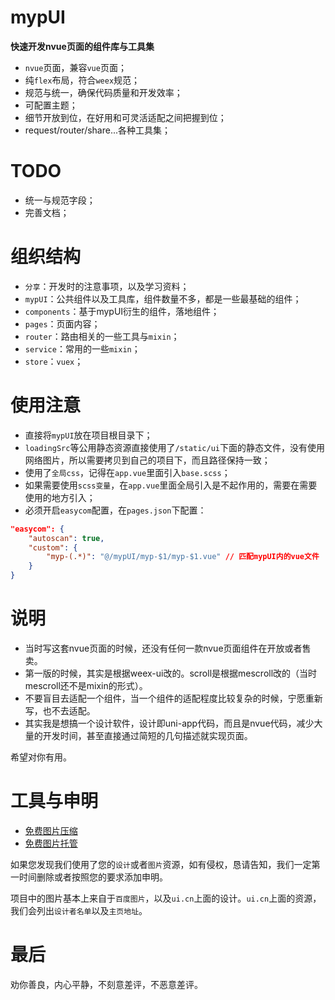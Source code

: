 # mypUI

**快速开发nvue页面的组件库与工具集**

- `nvue`页面，兼容`vue`页面；
- 纯`flex`布局，符合`weex`规范；
- 规范与统一，确保代码质量和开发效率；
- 可配置主题；
- 细节开放到位，在好用和可灵活适配之间把握到位；
- request/router/share...各种工具集；

# TODO
- 统一与规范字段；
- 完善文档；

# 组织结构
- `分享`：开发时的注意事项，以及学习资料；
- `mypUI`：公共组件以及工具库，组件数量不多，都是一些最基础的组件；
- `components`：基于mypUI衍生的组件，落地组件；
- `pages`：页面内容；
- `router`：路由相关的一些工具与`mixin`；
- `service`：常用的一些`mixin`；
- `store`：`vuex`；

# 使用注意

- 直接将`mypUI`放在项目根目录下；
- `loadingSrc`等公用静态资源直接使用了`/static/ui`下面的静态文件，没有使用网络图片，所以需要拷贝到自己的项目下，而且路径保持一致；
- 使用了`全局css`，记得在`app.vue`里面引入`base.scss`；
- 如果需要使用`scss变量`，在`app.vue`里面全局引入是不起作用的，需要在需要使用的地方引入；
- 必须开启`easycom`配置，在`pages.json`下配置：

```json
"easycom": {
	"autoscan": true,
	"custom": {
		"myp-(.*)": "@/mypUI/myp-$1/myp-$1.vue" // 匹配mypUI内的vue文件
	}
}
```

# 说明

- 当时写这套nvue页面的时候，还没有任何一款nvue页面组件在开放或者售卖。
- 第一版的时候，其实是根据weex-ui改的。scroll是根据mescroll改的（当时mescroll还不是mixin的形式）。
- 不要盲目去适配一个组件，当一个组件的适配程度比较复杂的时候，宁愿重新写，也不去适配。
- 其实我是想搞一个设计软件，设计即uni-app代码，而且是nvue代码，减少大量的开发时间，甚至直接通过简短的几句描述就实现页面。

希望对你有用。

# 工具与申明

- [免费图片压缩](https://tinypng.com/)
- [免费图片托管](https://img.wenhairu.com/)

如果您发现我们使用了您的`设计`或者`图片`资源，如有侵权，恳请告知，我们一定第一时间删除或者按照您的要求添加申明。

项目中的图片基本上来自于`百度图片`，以及`ui.cn`上面的设计。`ui.cn`上面的资源，我们会列出`设计者名单`以及`主页地址`。

# 最后

劝你善良，内心平静，不刻意差评，不恶意差评。
